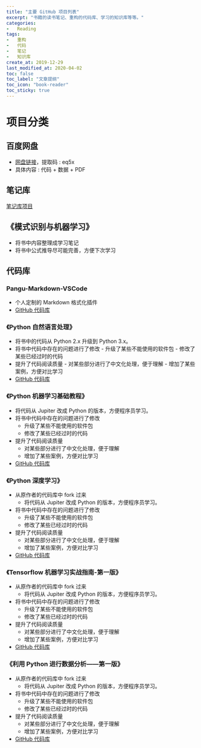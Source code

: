 ```yaml
---
title: "主要 GitHub 项目列表"
excerpt: "书籍的读书笔记、重构的代码库、学习的知识库等等。"
categories:
-   Reading
tags:
-   重构
-   代码
-   笔记
-   知识库
create_at: 2019-12-29
last_modified_at: 2020-04-02
toc: false
toc_label: "文章提纲"
toc_icon: "book-reader"
toc_sticky: true
---
```


# 项目分类

## 百度网盘

-   [网盘链接](https://pan.baidu.com/s/1rDpWeknm13dyoyjsqu7zFg)，提取码 : eq5x
-   具体内容 : 代码 + 数据 + PDF

## 笔记库

 [笔记库项目](https://github.com/zhuyuanxiang/StudyNotes-CN)

## 《模式识别与机器学习》

-   将书中内容整理成学习笔记
-   将书中公式推导尽可能完善，方便下次学习

## 代码库

### Pangu-Markdown-VSCode

-   个人定制的 Markdown 格式化插件
-   [GitHub 代码库](https://github.com/zhuyuanxiang/pangu-markdown-vscode)

### 《Python 自然语言处理》

-   将书中的代码从 Python 2.x 升级到 Python 3.x。
-   将书中代码中存在的问题进行了修改
        -   升级了某些不能使用的软件包
        -   修改了某些已经过时的代码
-   提升了代码阅读质量
        -   对某些部分进行了中文化处理，便于理解
        -   增加了某些案例，方便对比学习
-   [GitHub 代码库](https://github.com/zhuyuanxiang/NLTK-Python-CN)

### 《Python 机器学习基础教程》

-   将代码从 Jupiter 改成 Python 的版本，方便程序员学习。
-   将书中代码中存在的问题进行了修改
    -   升级了某些不能使用的软件包
    -   修改了某些已经过时的代码
-   提升了代码阅读质量
    -   对某些部分进行了中文化处理，便于理解
    -   增加了某些案例，方便对比学习
-   [GitHub 代码库](https://github.com/zhuyuanxiang/introduction_to_ml_with_python)

### 《Python 深度学习》

-   从原作者的代码库中 fork 过来
    -   将代码从 Jupiter 改成 Python 的版本，方便程序员学习。
-   将书中代码中存在的问题进行了修改
    -   升级了某些不能使用的软件包
    -   修改了某些已经过时的代码
-   提升了代码阅读质量
    -   对某些部分进行了中文化处理，便于理解
    -   增加了某些案例，方便对比学习
-   [GitHub 代码库](https://github.com/zhuyuanxiang/deep-learning-with-python-notebooks)

### 《Tensorflow 机器学习实战指南-第一版》

-   从原作者的代码库中 fork 过来
    -   将代码从 Jupiter 改成 Python 的版本，方便程序员学习。
-   将书中代码中存在的问题进行了修改
    -   升级了某些不能使用的软件包
    -   修改了某些已经过时的代码
-   提升了代码阅读质量
    -   对某些部分进行了中文化处理，便于理解
    -   增加了某些案例，方便对比学习
-   [GitHub 代码库](https://github.com/zhuyuanxiang/tensorflow_cookbook)

### 《利用 Python 进行数据分析——第一版》

-   从原作者的代码库中 fork 过来
    -   将代码从 Jupiter 改成 Python 的版本，方便程序员学习。
-   将书中代码中存在的问题进行了修改
    -   升级了某些不能使用的软件包
    -   修改了某些已经过时的代码
-   提升了代码阅读质量
    -   对某些部分进行了中文化处理，便于理解
    -   增加了某些案例，方便对比学习
-   [GitHub 代码库](https://github.com/zhuyuanxiang/pydata-book)
